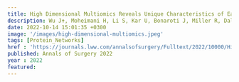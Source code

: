 ```yaml
---
title: High Dimensional Multiomics Reveals Unique Characteristics of Early Plasma Administration in Polytrauma Patients With TBI
description: Wu J✝, Moheimani H, Li S, Kar U, Bonaroti J, Miller R, Daley B, Harbrecht B, Claridge J,  Gruen D, Phelan H,Guyette F, Neal M, <strong><u>Das J✝</u></strong>, Sperry J, Billiar T✝
date: 2022-10-14 15:01:35 +0300
image: '/images/high-dimensional-multiomics.jpeg'
tags: [Protein_Networks]
href : 'https://journals.lww.com/annalsofsurgery/Fulltext/2022/10000/High_Dimensional_Multiomics_Reveals_Unique.11.aspx'
published: Annals of Surgery 2022
year : 2022
featured: 
---
```

